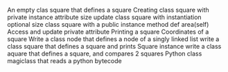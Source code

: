 An empty clas square that defines a square
Creating class square with private instance attribute size
update class square with instantiation optional size
class square with a public instance method def area(self)
Access and update private attribute
Printing a square
Coordinates of a square
Write a class node that defines a node of a singly linked list
write a class square that defines a square and prints Square instance
write a class aquare that defines a square, and compares 2 squares
Python class magiclass that reads a python bytecode
